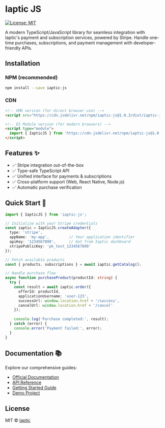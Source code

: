 # Iaptic JS

[![License: MIT](https://img.shields.io/badge/License-MIT-blue.svg)](https://opensource.org/licenses/MIT)

A modern TypeScript/JavaScript library for seamless integration with Iaptic's payment and subscription services, powered by Stripe. Handle one-time purchases, subscriptions, and payment management with developer-friendly APIs.

## Installation 

### NPM (recommended)
```bash
npm install --save iaptic-js
```

### CDN
```html
<!-- UMD version (for direct browser use) -->
<script src="https://cdn.jsdelivr.net/npm/iaptic-js@1.0.3/dist/iaptic-js.js"></script>

<!-- ES Module version (for modern browsers) -->
<script type="module">
  import { IapticJS } from 'https://cdn.jsdelivr.net/npm/iaptic-js@1.0.3/dist/iaptic-js.esm.js';
</script>
```

## Features ✨
- ✅ Stripe integration out-of-the-box
- ✅ Type-safe TypeScript API
- ✅ Unified interface for payments & subscriptions
- ✅ Cross-platform support (Web, React Native, Node.js)
- ✅ Automatic purchase verification

## Quick Start 🚀
```ts
import { IapticJS } from 'iaptic-js';

// Initialize with your Stripe credentials
const iaptic = IapticJS.createAdapter({
  type: 'stripe',
  appName: 'my-app',         // Your application identifier
  apiKey: '1234567890',      // Get from Iaptic dashboard
  stripePublicKey: 'pk_test_1234567890'
});

// Fetch available products
const { products, subscriptions } = await iaptic.getCatalog();

// Handle purchase flow
async function purchaseProduct(productId: string) {
  try {
    const result = await iaptic.order({
      offerId: productId,
      applicationUsername: 'user-123',
      successUrl: window.location.href + '/success',
      cancelUrl: window.location.href + '/cancel'
    });
    
    console.log('Purchase completed:', result);
  } catch (error) {
    console.error('Payment failed:', error);
  }
}
```

## Documentation 📚
Explore our comprehensive guides:
- [Official Documentation](https://iaptic.com/documentation/iaptic-js)
- [API Reference](https://www.iaptic.com/documentation/api/iaptic-js)
- [Getting Started Guide](https://www.iaptic.com/documentation/first-integration)
- [Demo Project](https://github.com/iaptic/iaptic-js-demo)

## License
MIT © [Iaptic](https://www.iaptic.com)
